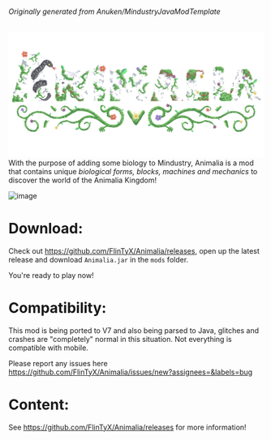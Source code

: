 ###### *Originally generated from Anuken/MindustryJavaModTemplate*

![logo](animalia.png)
With the purpose of adding some biology to Mindustry, Animalia is a mod that contains unique _biological forms, blocks, machines and mechanics_ to discover the world of the Animalia Kingdom!

![image](https://user-images.githubusercontent.com/69006175/161407102-82b8b5cb-a633-4f4b-adb4-63f4474f4a11.png)

# Download:
Check out https://github.com/FlinTyX/Animalia/releases, open up the latest release and download `Animalia.jar` in the `mods` folder.

You're ready to play now!

# Compatibility:
This mod is being ported to V7 and also being parsed to Java, glitches and crashes are "completely" normal in this situation. Not everything is compatible with mobile.

Please report any issues here https://github.com/FlinTyX/Animalia/issues/new?assignees=&labels=bug

# Content:
See https://github.com/FlinTyX/Animalia/releases for more information!